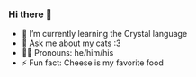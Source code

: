 ### Hi there 👋

- 🌱 I’m currently learning the Crystal language
- 💬 Ask me about my cats :3
- 🏳️‍🌈 Pronouns: he/him/his
- ⚡ Fun fact: Cheese is my favorite food
